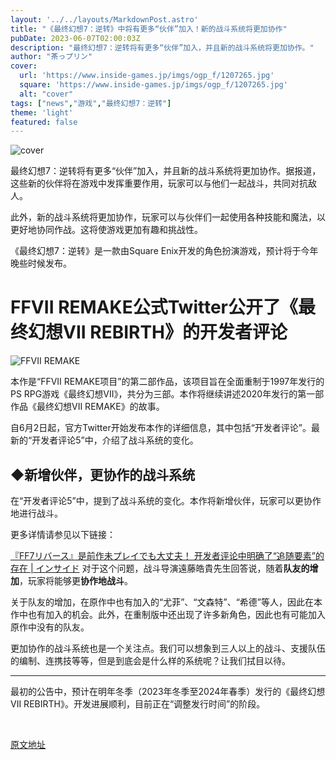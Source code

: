 ```yaml
---
layout: '../../layouts/MarkdownPost.astro'
title: "《最终幻想7：逆转》中将有更多“伙伴”加入！新的战斗系统将更加协作"
pubDate: 2023-06-07T02:00:03Z
description: "最终幻想7：逆转将有更多“伙伴”加入，并且新的战斗系统将更加协作。"
author: "茶っプリン"
cover:
  url: 'https://www.inside-games.jp/imgs/ogp_f/1207265.jpg'
  square: 'https://www.inside-games.jp/imgs/ogp_f/1207265.jpg'
  alt: "cover"
tags: ["news","游戏","最终幻想7：逆转"]
theme: 'light'
featured: false
---
```


![cover](https://www.inside-games.jp/imgs/ogp_f/1207265.jpg)

最终幻想7：逆转将有更多“伙伴”加入，并且新的战斗系统将更加协作。据报道，这些新的伙伴将在游戏中发挥重要作用，玩家可以与他们一起战斗，共同对抗敌人。

此外，新的战斗系统将更加协作，玩家可以与伙伴们一起使用各种技能和魔法，以更好地协同作战。这将使游戏更加有趣和挑战性。

《最终幻想7：逆转》是一款由Square Enix开发的角色扮演游戏，预计将于今年晚些时候发布。

# FFVII REMAKE公式Twitter公开了《最终幻想VII REBIRTH》的开发者评论

![FFVII REMAKE](https://www.inside-games.jp/imgs/zoom/1207263.jpg)

本作是“FFVII REMAKE项目”的第二部作品，该项目旨在全面重制于1997年发行的PS RPG游戏《最终幻想VII》，共分为三部。本作将继续讲述2020年发行的第一部作品《最终幻想VII REMAKE》的故事。

自6月2日起，官方Twitter开始发布本作的详细信息，其中包括“开发者评论”。最新的“开发者评论5”中，介绍了战斗系统的变化。

## ◆新增伙伴，更协作的战斗系统

在“开发者评论5”中，提到了战斗系统的变化。本作将新增伙伴，玩家可以更协作地进行战斗。

更多详情请参见以下链接：

[『FF7リバース』是前作未プレイでも大丈夫！ 开发者评论中明确了“追随要素”的存在 | インサイド](https://www.inside-games.jp/article/2023/06/06/146379.html)
对于这个问题，战斗导演遠藤皓貴先生回答说，随着<b>队友的增加</b>，玩家将能够更<b>协作地战斗</b>。</p><figure class="ctms-editor-twitter"><blockquote class="twitter-tweet" data-conversation=""><a href="https://twitter.com/FFVIIR_CLOUD/status/1666067418215596039"></a></blockquote><script async="" charset="utf-8" src="https://platform.twitter.com/widgets.js"></script></figure><p class="text-start">关于队友的增加，在原作中也有加入的“尤菲”、“文森特”、“希德”等人，因此在本作中也有加入的机会。此外，在重制版中还出现了许多新角色，因此也有可能加入原作中没有的队友。</p><p class="text-start">更加协作的战斗系统也是一个关注点。我们可以想象到三人以上的战斗、支援队伍的编制、连携技等等，但是到底会是什么样的系统呢？让我们拭目以待。</p><hr><p>最初的公告中，预计在明年冬季（2023年冬季至2024年春季）发行的《最终幻想VII REBIRTH》。开发进展顺利，目前正在“调整发行时间”的阶段。</p><br><script type="text/javascript">;Array.prototype.forEach.call(document.querySelectorAll("div.af_list a"), function (el) { if (el.getAttribute("data-shopping-click") === "") { return; } el.setAttribute("data-shopping-click", ""); el.addEventListener("click", function (e) { let matches = /\/\/www\.amazon\.co\.jp\/gp\/product\/([^/]+)\//.exec(e.target.href); if (matches) { cX.callQueue.push(["sendEvent", "shopping_click", { amazon: matches[1] }]); return; } matches = /\/\/hb\.afl\.rakuten\.co\.jp\/.+\/\? pc=([^&]+)/.exec(e.target.href); if (matches) { matches = /\/mall\/([^/]+)/.exec(decodeURIComponent(matches[1])); if (matches) { cX.callQueue.push(["sendEvent", "shopping_click", { rakuten: matches[1] }]); } } });});</script>

  [原文地址](https://www.inside-games.jp/article/2023/06/07/146402.html)